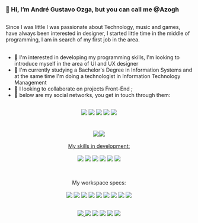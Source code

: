 ### 👋 Hi, I’m André Gustavo Ozga, but you can call me @Azogh

##
<div class="apresentation" text=align="jusrtfy">
 Since I was little I was passionate about Technology, music and games, have always been interested in designer, I started little time in the middle of programming, I am in search of my first job in the area. 
<br/>
 <br/>
 
- 👀 I'm interested in developing my programming skills, I'm looking to introduce myself in the area of UI and UX designer
- 🌱 I'm currently studying a Bachelor's Degree in Information Systems and at the same time I'm doing a technologist in Information Technology Management
- 💞️ I looking to collaborate on projects Front-End ;
- 📱 below are my social networks, you get in touch through them:
<div/>
 
##
<div style="display: inline_block" class = "social" align="center">
 <a href="" target="_blank"><img src="https://img.shields.io/badge/WhatsApp-25D366?style=for-the-badge&logo=whatsapp&logoColor=white" target="_blank"></a>
 <a href="https://www.facebook.com/andre.ozga.7" target="_blank"><img src="https://img.shields.io/badge/Facebook-1877F2?style=for-the-badge&logo=facebook&logoColor=white" target="_blank"></a> 
 <a href="https://www.instagram.com/oozga_/" target="_blank"><img src="https://img.shields.io/badge/-Instagram-%23E4405F?style=for-the-badge&logo=instagram&logoColor=white" target="_blank"></a>
  <a href = "mailto:andre.2019021054@aluno.iffar.edu.br"><img src="https://img.shields.io/badge/Gmail-D14836?style=for-the-badge&logo=gmail&logoColor=white" target="_blank"></a>
  <a href="https://www.linkedin.com/in/andr%C3%A9-gustavo-silva-ozga-48ab52194/" target="_blank"><img src="https://img.shields.io/badge/-LinkedIn-%230077B5?style=for-the-badge&logo=linkedin&logoColor=white" target="_blank"></a>
 <div/>
  
#
<div class = "statics" style="display: inline_block">
  <a href="https://github.com/Azogh"><img height="auto" src="https://github-readme-stats.vercel.app/api?username=azogh&show_icons=true&theme=blue-green&include_all_commits=true&count_private=true"/><img height="auto" src="https://github-readme-stats.vercel.app/api/top-langs/?username=azogh&layout=compact&langs_count=7&theme=blue-green"/>
</div>
 
<div class="Skills" style="display: inline_block">
 <br/>
 My skills in development:<br/>
 <br/>
 <img src="https://img.shields.io/badge/HTML5-E34F26?style=for-the-badge&logo=html5&logoColor=white" target="_blank"></a>
 <img src="https://img.shields.io/badge/CSS3-1572B6?style=for-the-badge&logo=css3&logoColor=white  " target="_blank"></a>
 <img src="https://img.shields.io/badge/JavaScript-F7DF1E?style=for-the-badge&logo=javascript&logoColor=black" target="_blank"></a>
 <img src="https://img.shields.io/badge/Bootstrap-563D7C?style=for-the-badge&logo=bootstrap&logoColor=white" target="_blank"></a>
 <img src="https://img.shields.io/badge/PHP-777BB4?style=for-the-badge&logo=php&logoColor=white" target="_blank"></a>
 <img src="https://img.shields.io/badge/Kotlin-0095D5?&style=for-the-badge&logo=kotlin&logoColor=white" target="_blank"></a>
 
 
</div>

<br/>
 
 
##
  
<div class="Workspace" style="inline_block" align="center"> 
  My workspace specs:<br/>
 <br/>
  <img src="https://img.shields.io/badge/Gigabyte-A520M DS3H-0071C5?style=for-the-badge&logo=&logoColor=white" target="_blank"></a>
  <img src="https://img.shields.io/badge/AMD-Ryzen_5_5600G-ED1C24?style=for-the-badge&logo=amd&logoColor=white" target="_blank"></a>
  <img src="https://img.shields.io/badge/Zadak-32GB/RAM-999999?style=for-the-badge&logo=ssd=white" target="_blank"></a>
  <img src="https://img.shields.io/badge/zadak-128GB/M.2-999999?style=for-the-badge&logo=ssd=white" target="_blank"></a>
  <img src="https://img.shields.io/badge/Kingston-240GB/SSD-999999?style=for-the-badge&logo=kingston&logoColor=white" target="_blank"></a>
  <img src="https://img.shields.io/badge/Redragon-400W-ED1C24?style=for-the-badge&logo=redragon&logoColor=white" target="_blank"></a>
  <img src="https://img.shields.io/badge/Redragon-Superion-ED1C24?style=for-the-badge&logo=redragon&logoColor=white" target="_blank"></a>
  <img src="https://img.shields.io/badge/Redragon-k617_Fizz-ED1C24?style=for-the-badge&logo=redragon&logoColor=white" target="_blank"></a>
  <img src="https://img.shields.io/badge/Redragon-m607_Griffin-ED1C24?style=for-the-badge&logo=redragon&logoColor=white" target="_blank"></a>
</div>

##

<div style="display: inline_block" class = "social" align="center">
 <a href="https://discord.gg/" target="_blank"><img src="https://img.shields.io/badge/Discord-7289DA?style=for-the-badge&logo=discord&logoColor=white" target="_blank"</a>
 <a href =""><img src="https://img.shields.io/badge/Spotify-1ED760?&style=for-the-badge&logo=spotify&logoColor=white" target="_blank"></a> 
 <a href =""><img src="https://img.shields.io/badge/Steam-000000?style=for-the-badge&logo=steam&logoColor=white" target="_blank"></a>
 <a href =""><img src="https://img.shields.io/badge/Xbox-107C10?style=for-the-badge&logo=xbox&logoColor=white" target="_blank"></a>
 <a href =""><img src="https://img.shields.io/badge/Riot_Games-D32936?style=for-the-badge&logo=riot-games&logoColor=white" target="_blank"></a>
 <a href =""><img src="https://img.shields.io/badge/Epic%20Games-313131?style=for-the-badge&logo=Epic%20Games&logoColor=white" target="_blank"></a>
<div/>


<!---
Azogh/Azogh is a ✨ special ✨ repository because its `README.md` (this file) appears on your GitHub profile.
You can click the Preview link to take a look at your changes.
--->
